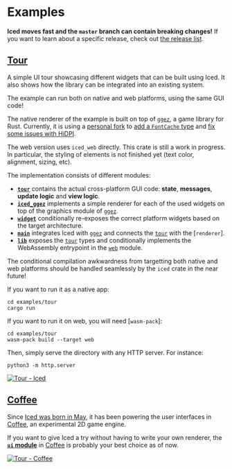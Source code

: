 # Examples

__Iced moves fast and the `master` branch can contain breaking changes!__ If
you want to learn about a specific release, check out [the release list].

[the release list]: https://github.com/hecrj/iced/releases


## [Tour](tour)

A simple UI tour showcasing different widgets that can be built using Iced. It
also shows how the library can be integrated into an existing system.

The example can run both on native and web platforms, using the same GUI code!

The native renderer of the example is built on top of [`ggez`], a game library
for Rust. Currently, it is using a [personal fork] to [add a `FontCache` type]
and [fix some issues with HiDPI].

The web version uses `iced_web` directly. This crate is still a work in
progress. In particular, the styling of elements is not finished yet
(text color, alignment, sizing, etc).

The implementation consists of different modules:
  - __[`tour`]__ contains the actual cross-platform GUI code: __state__,
    __messages__, __update logic__ and __view logic__.
  - __[`iced_ggez`]__ implements a simple renderer for each of the used widgets
    on top of the graphics module of [`ggez`].
  - __[`widget`]__ conditionally re-exposes the correct platform widgets based
    on the target architecture.
  - __[`main`]__ integrates Iced with [`ggez`] and connects the [`tour`] with
    the [`renderer`].
  - __[`lib`]__ exposes the [`tour`] types and conditionally implements the
    WebAssembly entrypoint in the [`web`] module.

The conditional compilation awkwardness from targetting both native and web
platforms should be handled seamlessly by the `iced` crate in the near future!

If you want to run it as a native app:

```
cd examples/tour
cargo run
```

If you want to run it on web, you will need [`wasm-pack`]:

```
cd examples/tour
wasm-pack build --target web
```

Then, simply serve the directory with any HTTP server. For instance:

```
python3 -m http.server
```

[![Tour - Iced][gui_gif]][gui_gfycat]

[`ggez`]: https://github.com/ggez/ggez
[`tour`]: tour/src/tour.rs
[`iced_ggez`]: tour/src/iced_ggez
[`widget`]: tour/src/widget.rs
[`main`]: tour/src/main.rs
[`lib`]: tour/src/lib.rs
[`web`]: tour/src/web.rs
[personal fork]: https://github.com/hecrj/ggez
[add a `FontCache` type]: https://github.com/ggez/ggez/pull/679
[fix some issues with HiDPI]: https://github.com/hecrj/ggez/commit/dfe2fd2423c51a6daf42c75f66dfaeaacd439fb1
[gui_gif]: https://thumbs.gfycat.com/VeneratedSourAurochs-small.gif
[gui_gfycat]: https://gfycat.com/veneratedsouraurochs


## [Coffee]

Since [Iced was born in May], it has been powering the user interfaces in
[Coffee], an experimental 2D game engine.

If you want to give Iced a try without having to write your own renderer,
the __[`ui` module]__ in [Coffee] is probably your best choice as of now.

[![Tour - Coffee][coffee_gui_gif]][coffee_gui_gfycat]

[Iced was born in May]: https://github.com/hecrj/coffee/pull/35
[`ui` module]: https://docs.rs/coffee/0.3.2/coffee/ui/index.html
[Coffee]: https://github.com/hecrj/coffee
[coffee_gui_gif]: https://thumbs.gfycat.com/GloomyWeakHammerheadshark-small.gif
[coffee_gui_gfycat]: https://gfycat.com/gloomyweakhammerheadshark
